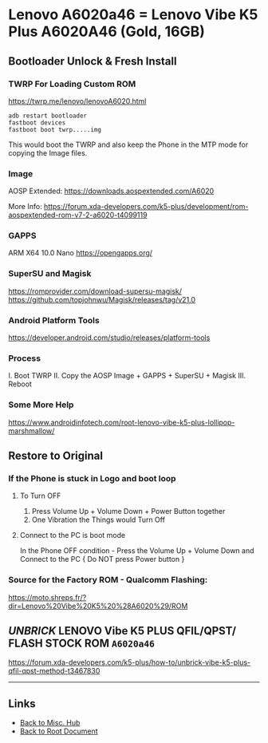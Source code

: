 # Lenovo A6020a46 = Lenovo Vibe K5 Plus A6020A46 (Gold, 16GB)

## Bootloader Unlock & Fresh Install

### TWRP For Loading Custom ROM

<https://twrp.me/lenovo/lenovoA6020.html>

    adb restart bootloader
    fastboot devices
    fastboot boot twrp.....img

This would boot the TWRP and also keep the Phone in the MTP mode for copying the Image files.

### Image

AOSP Extended: <https://downloads.aospextended.com/A6020>

More Info:
<https://forum.xda-developers.com/k5-plus/development/rom-aospextended-rom-v7-2-a6020-t4099119>

### GAPPS

ARM X64 10.0 Nano <https://opengapps.org/>

### SuperSU and Magisk

<https://romprovider.com/download-supersu-magisk/>
<https://github.com/topjohnwu/Magisk/releases/tag/v21.0>

### Android Platform Tools

<https://developer.android.com/studio/releases/platform-tools>

### Process

I. Boot TWRP
II. Copy the AOSP Image + GAPPS + SuperSU + Magisk
III. Reboot

### Some More Help

<https://www.androidinfotech.com/root-lenovo-vibe-k5-plus-lollipop-marshmallow/>

## Restore to Original

### If the Phone is stuck in Logo and boot loop

1.  To Turn OFF

    1.  Press Volume Up + Volume Down + Power Button together
    2.  One Vibration the Things would Turn Off

2.  Connect to the PC is boot mode

    In the Phone OFF condition - Press the Volume Up + Volume Down and
    Connect to the PC { Do NOT press Power button }

### Source for the Factory ROM - Qualcomm Flashing:

<https://moto.shreps.fr/?dir=Lenovo%20Vibe%20K5%20%28A6020%29/ROM>


## *UNBRICK* LENOVO Vibe K5 PLUS QFIL/QPST/ FLASH STOCK ROM `A6020a46`

<https://forum.xda-developers.com/k5-plus/how-to/unbrick-vibe-k5-plus-qfil-qpst-method-t3467830>

----
<!-- Footer Begins Here -->
## Links

- [Back to Misc. Hub](./README.md)
- [Back to Root Document](../README.md)
